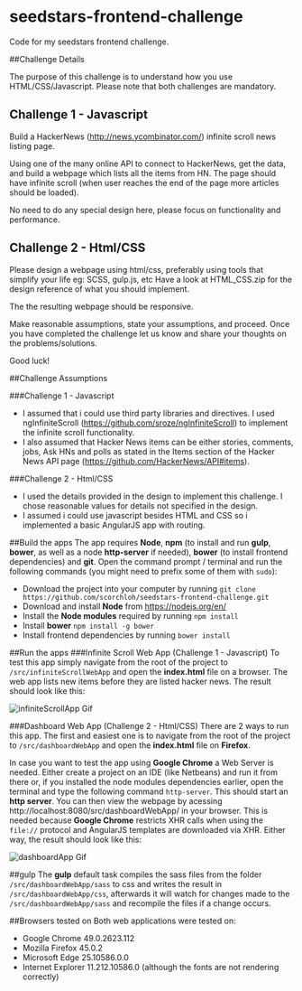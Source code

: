 # seedstars-frontend-challenge
Code for my seedstars frontend challenge.

##Challenge Details

The purpose of this challenge is to understand how you use HTML/CSS/Javascript.
Please note that both challenges are mandatory.


Challenge 1 - Javascript
------------------------

Build a HackerNews (http://news.ycombinator.com/) infinite scroll news listing page.

Using one of the many online API to connect to HackerNews, get the data, and build a webpage
which lists all the items from HN. The page should have infinite scroll (when user reaches the
end of the page more articles should be loaded).

No need to do any special design here, please focus on functionality and performance.


Challenge 2 - Html/CSS
----------------------

Please design a webpage using html/css, preferably using tools that simplify your life eg: SCSS, gulp.js, etc
Have a look at HTML_CSS.zip for the design reference of what you should implement.

The the resulting webpage should be responsive.


Make reasonable assumptions, state your assumptions, and proceed. Once you have completed the
challenge let us know and share your thoughts on the problems/solutions.

Good luck!

##Challenge Assumptions

###Challenge 1 - Javascript
* I assumed that i could use third party libraries and directives. I used ngInfiniteScroll (https://github.com/sroze/ngInfiniteScroll) to implement the infinite scroll functionality.
* I also assumed that Hacker News items can be either stories, comments, jobs, Ask HNs and polls as stated in the Items section of the Hacker News API page (https://github.com/HackerNews/API#items).

###Challenge 2 - Html/CSS
* I used the details provided in the design to implement this challenge. I chose reasonable values for details not specified in the design.
* I assumed i could use javascript besides HTML and CSS so i implemented a basic AngularJS app with routing.

##Build the apps
The app requires **Node**, **npm** (to install and run **gulp**, **bower**, as well as a node **http-server** if needed), **bower** (to install frontend dependencies) and **git**. Open the command prompt / terminal and run the following commands (you might need to prefix some of them with `sudo`):

* Download the project into your computer by running `git clone https://github.com/scorchloh/seedstars-frontend-challenge.git`
* Download and install **Node** from https://nodejs.org/en/
* Install the **Node modules** required by running `npm install`
* Install **bower** `npm install -g bower`
* Install frontend dependencies by running `bower install`

##Run the apps
###Infinite Scroll Web App (Challenge 1 - Javascript)
To test this app simply navigate from the root of the project to `/src/infiniteScrollWebApp` and open the **index.html** file on a browser. The web app lists new items before they are listed hacker news.
The result should look like this:

![infiniteScrollApp Gif](http://i.imgur.com/wzJq7nU.gif "infiniteScrollWebApp")

###Dashboard Web App (Challenge 2 - Html/CSS)
There are 2 ways to run this app. The first and easiest one is to navigate from the root of the project to `/src/dashboardWebApp` and open the **index.html** file on **Firefox**.

In case you want to test the app using **Google Chrome** a Web Server is needed. Either create a project on an IDE (like Netbeans) and run it from there or, if you installed the node modules dependencies earlier, open the terminal and type the following command `http-server`. This should start an **http server**. You can then view the webpage by acessing http://localhost:8080/src/dashboardWebApp/ in your browser. This is needed because **Google Chrome** restricts XHR calls when using the `file://` protocol and AngularJS templates are downloaded via XHR.
Either way, the result should look like this:

![dashboardApp Gif](http://i.imgur.com/34fpXRz.gif "dashboardScrollWebApp")

##gulp
The **gulp** default task compiles the sass files from the folder `/src/dashboardWebApp/sass` to css and writes the result in `/src/dashboardWebApp/css`, afterwards it will watch for changes made to the `/src/dashboardWebApp/sass` and recompile the files if a change occurs.

##Browsers tested on
Both web applications were tested on:
* Google Chrome 49.0.2623.112
* Mozilla Firefox 45.0.2
* Microsoft Edge 25.10586.0.0
* Internet Explorer 11.212.10586.0 (although the fonts are not rendering correctly)
